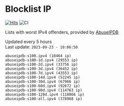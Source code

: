 # Blocklist IP

[![Hits](https://hits.seeyoufarm.com/api/count/incr/badge.svg?url=https%3A%2F%2Fgithub.com%2Fborestad%2Fblocklist-ip%2F&count_bg=%2379C83D&title_bg=%23555555&icon=&icon_color=%23E7E7E7&title=hits&edge_flat=false)](https://hits.seeyoufarm.com)  ![CI](https://img.shields.io/github/workflow/status/borestad/blocklist-ip/CI?style=flat-square)

Lists with worst IPv4 offenders, provided by [AbuseIPDB](https://www.abuseipdb.com/)

<!-- FOOTER-PLACEHOLDER -->
Updated every 5 hours<br>
Last update: `2023-09-23 - 10:06:50`
```
abuseipdb-s100.ipv4 (18464 ip)
abuseipdb-s100-1d.ipv4 (29553 ip)
abuseipdb-s100-2d.ipv4 (33756 ip)
abuseipdb-s100-3d.ipv4 (36452 ip)
abuseipdb-s100-7d.ipv4 (43553 ip)
abuseipdb-s100-14d.ipv4 (52245 ip)
abuseipdb-s100-30d.ipv4 (67966 ip)
abuseipdb-s100-60d.ipv4 (92672 ip)
abuseipdb-s100-90d.ipv4 (114763 ip)
abuseipdb-s100-120d.ipv4 (118066 ip)
abuseipdb-s100-all.ipv4 (378968 ip)
```
